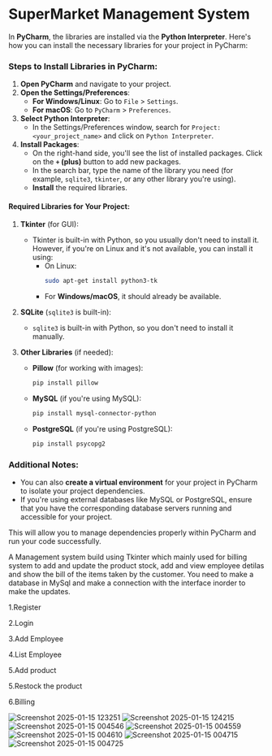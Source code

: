 # SuperMarket Management System
In **PyCharm**, the libraries are installed via the **Python Interpreter**. Here's how you can install the necessary libraries for your project in PyCharm:

### Steps to Install Libraries in PyCharm:
1. **Open PyCharm** and navigate to your project.
2. **Open the Settings/Preferences**:
   - **For Windows/Linux**: Go to `File` > `Settings`.
   - **For macOS**: Go to `PyCharm` > `Preferences`.
3. **Select Python Interpreter**:
   - In the Settings/Preferences window, search for `Project: <your_project_name>` and click on `Python Interpreter`.
4. **Install Packages**:
   - On the right-hand side, you'll see the list of installed packages. Click on the **`+` (plus)** button to add new packages.
   - In the search bar, type the name of the library you need (for example, `sqlite3`, `tkinter`, or any other library you're using).
   - **Install** the required libraries.

#### Required Libraries for Your Project:
1. **Tkinter** (for GUI):
   - Tkinter is built-in with Python, so you usually don't need to install it. However, if you're on Linux and it's not available, you can install it using:
     - On Linux:
       ```bash
       sudo apt-get install python3-tk
       ```
     - For **Windows/macOS**, it should already be available.

2. **SQLite** (`sqlite3` is built-in):
   - `sqlite3` is built-in with Python, so you don't need to install it manually.

3. **Other Libraries** (if needed):
   - **Pillow** (for working with images):
     ```bash
     pip install pillow
     ```
   - **MySQL** (if you're using MySQL):
     ```bash
     pip install mysql-connector-python
     ```
   - **PostgreSQL** (if you're using PostgreSQL):
     ```bash
     pip install psycopg2
     ```

### Additional Notes:
- You can also **create a virtual environment** for your project in PyCharm to isolate your project dependencies.
- If you're using external databases like MySQL or PostgreSQL, ensure that you have the corresponding database servers running and accessible for your project.

This will allow you to manage dependencies properly within PyCharm and run your code successfully.

A Management system build using Tkinter which mainly used for billing system to add and update the product stock, add and view employee detilas and show the bill of the items taken by the customer. You need to make a database in MySql and make a connection with the interface inorder to make the updates.

1.Register 

2.Login 

3.Add Employee

4.List Employee

5.Add product

5.Restock the product

6.Billing

![Screenshot 2025-01-15 123251](https://github.com/user-attachments/assets/c8c76b01-8533-4bc2-b9dc-7b7e47537e40)
![Screenshot 2025-01-15 124215](https://github.com/user-attachments/assets/17d000b1-ea93-44ff-909d-74974bc30cd8)
![Screenshot 2025-01-15 004546](https://github.com/user-attachments/assets/00b7178d-47ca-4f59-bffa-132c3ce37e4b)
![Screenshot 2025-01-15 004559](https://github.com/user-attachments/assets/c5e9686b-ca51-40ab-a4d0-fe6f452855c2)
![Screenshot 2025-01-15 004610](https://github.com/user-attachments/assets/06a917fe-795a-4c9b-81db-4845a3a15ff7)
![Screenshot 2025-01-15 004715](https://github.com/user-attachments/assets/ee8c3846-a3d3-456d-be0c-c305b6d8bf1c)
![Screenshot 2025-01-15 004725](https://github.com/user-attachments/assets/1d0f6fd6-aa0a-439f-8615-d57fa5655208)



